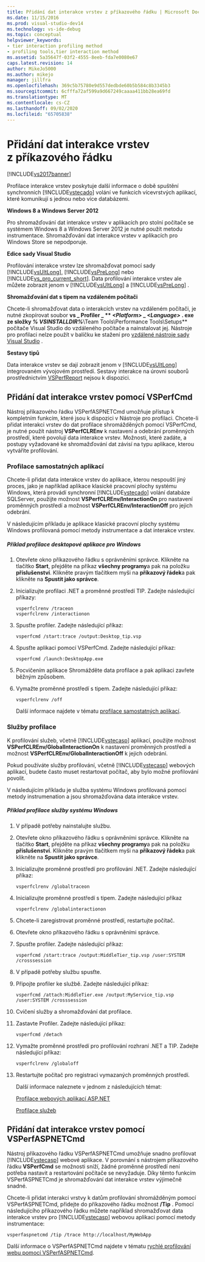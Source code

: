 ```yaml
---
title: Přidání dat interakce vrstev z příkazového řádku | Microsoft Docs
ms.date: 11/15/2016
ms.prod: visual-studio-dev14
ms.technology: vs-ide-debug
ms.topic: conceptual
helpviewer_keywords:
- tier interaction profiling method
- profiling tools,tier interaction method
ms.assetid: 5a35647f-03f2-4555-8eeb-fda7e0080e67
caps.latest.revision: 14
author: MikeJo5000
ms.author: mikejo
manager: jillfra
ms.openlocfilehash: 369c5b75780e9d557dedbde60b5b584c8b3345b3
ms.sourcegitcommit: 6cfffa72af599a9d667249caaaa411bb28ea69fd
ms.translationtype: MT
ms.contentlocale: cs-CZ
ms.lasthandoff: 09/02/2020
ms.locfileid: "65705838"
---
```

# <a name="adding-tier-interaction-data-from-the-command-line"></a>Přidání dat interakce vrstev z příkazového řádku
[!INCLUDE[vs2017banner](../includes/vs2017banner.md)]

Profilace interakce vrstev poskytuje další informace o době spuštění synchronních [!INCLUDE[vstecado](../includes/vstecado-md.md)] volání ve funkcích vícevrstvých aplikací, které komunikují s jednou nebo více databázemi.  
  
 **Windows 8 a Windows Server 2012**  
  
 Pro shromažďování dat interakce vrstev v aplikacích pro stolní počítače se systémem Windows 8 a Windows Server 2012 je nutné použít metodu instrumentace. Shromažďování dat interakce vrstev v aplikacích pro Windows Store se nepodporuje.  
  
 **Edice sady Visual Studio**  
  
 Profilování interakce vrstev lze shromažďovat pomocí sady [!INCLUDE[vsUltLong](../includes/vsultlong-md.md)], [!INCLUDE[vsPreLong](../includes/vsprelong-md.md)] nebo [!INCLUDE[vs_pro_current_short](../includes/vs-pro-current-short-md.md)]. Data profilování interakce vrstev ale můžete zobrazit jenom v [!INCLUDE[vsUltLong](../includes/vsultlong-md.md)] a [!INCLUDE[vsPreLong](../includes/vsprelong-md.md)] .  
  
 **Shromažďování dat s tipem na vzdáleném počítači**  
  
 Chcete-li shromažďovat data o interakcích vrstev na vzdáleném počítači, je nutné zkopírovat soubor **vs \_ Profiler \_ ** _\<Platform>_ **\_** _\<Language>_ **. exe** ze složky _% VSINSTALLDIR%_**\Team Tools\Performance Tools\Setups** počítače Visual Studio do vzdáleného počítače a nainstalovat jej. Nástroje pro profilaci nelze použít v balíčku ke stažení pro [vzdálené nástroje sady Visual Studio](https://msdn.microsoft.com/library/90f45630-0d26-4698-8c1f-63f85a12db9c) .  
  
 **Sestavy tipů**  
  
 Data interakce vrstev se dají zobrazit jenom v [!INCLUDE[vsUltLong](../includes/vsultlong-md.md)] integrovaném vývojovém prostředí. Sestavy interakce na úrovni souborů prostřednictvím [VSPerfReport](../profiling/vsperfreport.md) nejsou k dispozici.  
  
## <a name="adding-tier-interaction-data-with-vsperfcmd"></a>Přidání dat interakce vrstev pomocí VSPerfCmd  
 Nástroj příkazového řádku VSPerfASPNETCmd umožňuje přístup k kompletním funkcím, které jsou k dispozici v Nástroje pro profilaci. Chcete-li přidat interakci vrstev do dat profilace shromážděných pomocí VSPerfCmd, je nutné použít nástroj **VSPerfCLREnv** k nastavení a odebrání proměnných prostředí, které povolují data interakce vrstev. Možnosti, které zadáte, a postupy vyžadované ke shromažďování dat závisí na typu aplikace, kterou vytváříte profilování.  
  
### <a name="profiling-stand-alone-applications"></a>Profilace samostatných aplikací  
 Chcete-li přidat data interakce vrstev do aplikace, kterou nespouští jiný proces, jako je například aplikace klasické pracovní plochy systému Windows, která provádí synchronní [!INCLUDE[vstecado](../includes/vstecado-md.md)] volání databáze SQLServer, použijte možnost **VSPerfCLREnv/InteractionOn** pro nastavení proměnných prostředí a možnost **VSPerfCLREnv/InteractionOff** pro jejich odebrání.  
  
 V následujícím příkladu je aplikace klasické pracovní plochy systému Windows profilovaná pomocí metody instrumentace a dat interakce vrstev.  
  
##### <a name="profiling-a-windows-desktop-application-example"></a>Příklad profilace desktopové aplikace pro Windows  
  
1. Otevřete okno příkazového řádku s oprávněními správce. Klikněte na tlačítko **Start**, přejděte na příkaz **všechny programy**a pak na položku **příslušenství**. Klikněte pravým tlačítkem myši na **příkazový řádek**a pak klikněte na **Spustit jako správce**.  
  
2. Inicializujte profilaci .NET a proměnné prostředí TIP. Zadejte následující příkazy:  
  
   ```  
   vsperfclrenv /traceon  
   vsperfclrenv /interactionon  
   ```  
  
3. Spusťte profiler. Zadejte následující příkaz:  
  
   ```  
   vsperfcmd /start:trace /output:Desktop_tip.vsp   
   ```  
  
4. Spusťte aplikaci pomocí VSPerfCmd. Zadejte následující příkaz:  
  
   ```  
   vsperfcmd /launch:DesktopApp.exe  
   ```  
  
5. Pocvičením aplikace Shromážděte data profilace a pak aplikaci zavřete běžným způsobem.  
  
6. Vymažte proměnné prostředí s tipem. Zadejte následující příkaz:  
  
   ```  
   vsperfclrenv /off  
   ```  
  
   Další informace najdete v tématu [profilace samostatných aplikací](../profiling/command-line-profiling-of-stand-alone-applications.md).  
  
### <a name="profiling-services"></a>Služby profilace  
 K profilování služeb, včetně [!INCLUDE[vstecasp](../includes/vstecasp-md.md)] aplikací, použijte možnost **VSPerfCLREnv/GlobalInteractionOn** k nastavení proměnných prostředí a možnost **VSPerfCLREnv/GlobalInteractionOff** k jejich odebrání.  
  
 Pokud používáte služby profilování, včetně [!INCLUDE[vstecasp](../includes/vstecasp-md.md)] webových aplikací, budete často muset restartovat počítač, aby bylo možné profilování povolit.  
  
 V následujícím příkladu je služba systému Windows profilovaná pomocí metody instrumenation a jsou shromažďována data interakce vrstev.  
  
##### <a name="profiling-a-windows-service-example"></a>Příklad profilace služby systému Windows  
  
1. V případě potřeby nainstalujte službu.  
  
2. Otevřete okno příkazového řádku s oprávněními správce. Klikněte na tlačítko **Start**, přejděte na příkaz **všechny programy**a pak na položku **příslušenství**. Klikněte pravým tlačítkem myši na **příkazový řádek**a pak klikněte na **Spustit jako správce**.  
  
3. Inicializujte proměnné prostředí pro profilování .NET. Zadejte následující příkaz:  
  
   ```  
   vsperfclrenv /globaltraceon  
   ```  
  
4. Inicializujte proměnné prostředí s tipem. Zadejte následující příkaz  
  
   ```  
   vsperfclrenv /globalinteractionon  
   ```  
  
5. Chcete-li zaregistrovat proměnné prostředí, restartujte počítač.  
  
6. Otevřete okno příkazového řádku s oprávněními správce.  
  
7. Spusťte profiler. Zadejte následující příkaz:  
  
   ```  
   vsperfcmd /start:trace /output:MiddleTier_tip.vsp /user:SYSTEM /crosssession   
   ```  
  
8. V případě potřeby službu spusťte.  
  
9. Připojte profiler ke službě. Zadejte následující příkaz:  
  
    ```  
    vsperfcmd /attach:MiddleTier.exe /output:MyService_tip.vsp /user:SYSTEM /crosssession   
    ```  
  
10. Cvičení služby a shromažďování dat profilace.  
  
11. Zastavte Profiler. Zadejte následující příkaz:  
  
     `vsperfcmd /detach`  
  
12. Vymažte proměnné prostředí pro profilování rozhraní .NET a TIP. Zadejte následující příkaz:  
  
    ```  
    vsperfclrenv /globaloff  
    ```  
  
13. Restartujte počítač pro registraci vymazaných proměnných prostředí.  
  
    Další informace naleznete v jednom z následujících témat:  
  
    [Profilace webových aplikací ASP.NET](../profiling/command-line-profiling-of-aspnet-web-applications.md)  
  
    [Profilace služeb](../profiling/command-line-profiling-of-services.md)  
  
## <a name="adding-tier-interaction-data-with-vsperfaspnetcmd"></a>Přidání dat interakce vrstev pomocí VSPerfASPNETCmd  
 Nástroj příkazového řádku VSPerfASPNETCmd umožňuje snadno profilovat [!INCLUDE[vstecasp](../includes/vstecasp-md.md)] webové aplikace. V porovnání s nástrojem příkazového řádku **VSPerfCmd** se možnosti sníží, žádné proměnné prostředí není potřeba nastavit a restartování počítače se nevyžaduje. Díky těmto funkcím VSPerfASPNETCmd je shromažďování dat interakce vrstev výjimečně snadné.  
  
 Chcete-li přidat interakci vrstvy k datům profilování shromážděným pomocí VSPerfASPNETCmd, přidejte do příkazového řádku možnost **/Tip** . Pomocí následujícího příkazového řádku můžete například shromažďovat data interakce vrstev pro [!INCLUDE[vstecasp](../includes/vstecasp-md.md)] webovou aplikaci pomocí metody instrumentace:  
  
```  
vsperfaspnetcmd /tip /trace http://localhost/MyWebApp  
```  
  
 Další informace o VSPerfASPNETCmd najdete v tématu [rychlé profilování webu pomocí VSPerfASPNETCmd](../profiling/rapid-web-site-profiling-with-vsperfaspnetcmd.md).
